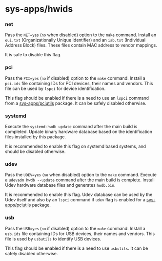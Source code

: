 # sys-apps/hwids

### net
Pass the `NET=yes` (`no` when disabled) option to the `make` command. Install an `oui.txt` (Organizationally Unique Identifier) and an `iab.txt` (Individual Address Block) files. These files contain MAC address to vendor mappings.

It is safe to disable this flag.

### pci
Pass the `PCI=yes` (`no` if disabled) option to the `make` command. Install a `pci.ids` file containing IDs for PCI devices, their names and vendors. This file can be used by `lspci` for device identification.

This flag should be enabled if there is a need to use an `lspci` command from a [sys-apps/pciutils](pciutils.md) package. It can be safely disabled otherwise.

### systemd
Execute the `systemd-hwdb update` command after the main build is completed. Update binary hardware database based on the identification files installed by this package.

It is recommended to enable this flag on systemd based systems, and should be disabled otherwise.

### udev
Pass the `UDEV=yes` (`no` when disabled) option to the `make` command. Execute a `udevadm hwdb --update` command after the main build is complete. Install Udev hardware database files and generates `hwdb.bin`.

It is recommended to enable this flag. Udev database can be used by the Udev itself and also by an `lspci` command if `udev` flag is enabled for a [sys-apps/pciutils](pciutils.md) package.

### usb
Pass the `USB=yes` (`no` if disabled) option to the `make` command. Install a `usb.ids` file containing IDs for USB devices, their names and vendors. This file is used by `usbutils` to identify USB devices.

This flag should be enabled if there is a need to use `usbutils`. It can be safely disabled otherwise.
